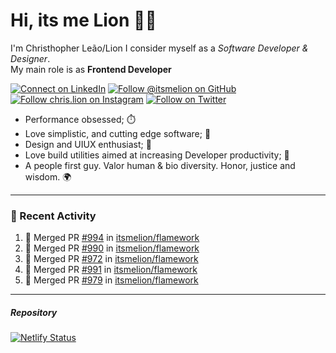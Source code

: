 # Hi, its me Lion 👋🦁

I'm Christhopher Leão/Lion
I consider myself as a _Software Developer & Designer_.<br/>My main role is as <b>Frontend Developer</b>
<br />

[![Connect on LinkedIn](https://img.shields.io/badge/--linkedin?label=LinkedIn&logo=LinkedIn&style=social)](https://www.linkedin.com/in/chrislion)
[![Follow @itsmelion on GitHub](https://img.shields.io/github/followers/itsmelion?label=follow%20%40itsmeLion&style=social)](https://github.com/itsmelion)
[![Follow chris.lion on Instagram](https://img.shields.io/badge/--instagram?label=@chris.lion&logo=Instagram&style=social)](https://instagram.com/chris.lion)
[![Follow on Twitter](https://img.shields.io/badge/--twitter?label=@ChrisLion_me&logo=Twitter&style=social)](https://twitter.com/chrislion_me)

- Performance obsessed; ⏱️
- Love simplistic, and cutting edge software; 📆
- Design and UIUX enthusiast; 🎨
- Love build utilities aimed at increasing Developer productivity; 🧰
- A people first guy. Valor human & bio diversity. Honor, justice and wisdom. 🌍

---
### 📰 Recent Activity

<!--START_SECTION:activity-->
1. 🎉 Merged PR [#994](https://github.com/itsmelion/flamework/pull/994) in [itsmelion/flamework](https://github.com/itsmelion/flamework)
2. 🎉 Merged PR [#990](https://github.com/itsmelion/flamework/pull/990) in [itsmelion/flamework](https://github.com/itsmelion/flamework)
3. 🎉 Merged PR [#972](https://github.com/itsmelion/flamework/pull/972) in [itsmelion/flamework](https://github.com/itsmelion/flamework)
4. 🎉 Merged PR [#991](https://github.com/itsmelion/flamework/pull/991) in [itsmelion/flamework](https://github.com/itsmelion/flamework)
5. 🎉 Merged PR [#979](https://github.com/itsmelion/flamework/pull/979) in [itsmelion/flamework](https://github.com/itsmelion/flamework)
<!--END_SECTION:activity-->

___

##### Repository
[![Netlify Status](https://api.netlify.com/api/v1/badges/9e2e6136-1ab9-42fc-8d4e-188512d5d841/deploy-status)](https://app.netlify.com/sites/lion-portfolio/deploys)
